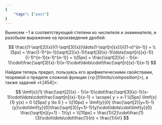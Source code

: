 ```yaml
---
{
    "tags": ["past"]
}
---
```


Вынесем $-1$ в соответствующей степени из числителя и знаменателя, и разобьем выражение на произведение дробей:

$$ \frac{(1-\sqrt[2]{x})(1-\sqrt[3]{x})\ldots(1-\sqrt[n]{x})}{(1-x)^{n-1}} = \\[5px] = \frac{(-1)^{n-1}(\sqrt[2]{x}-1)(\sqrt[3]{x}-1)\ldots(\sqrt[n]{x}-1)}{(-1)^{n-1}(x-1)^{n-1}} = \\[5px] = \frac{\sqrt[2]{x} - 1}{x-1}\cdot\frac{\sqrt[3]{x}-1}{x-1}\cdot\ldots\cdot\frac{\sqrt[n]{x}-1}{x-1} $$

Найдем теперь предел, пользуясь его арифметическими свойствами, теоремой о пределе сложной функции (<p:[f/limits/composition]>), а также задачей <t:[454]>:

$$ \limf{x}{1} \frac{\sqrt[2]{x} - 1}{x-1}\cdot\frac{\sqrt[3]{x}-1}{x-1}\cdot\ldots\cdot\frac{\sqrt[n]{x}-1}{x-1} = \scope{ y = x-1 \\[5px] \limf{x}{1} y(x) = 0 \\[5px] y \to 0 } = \\[10px] = \limf{y}{0} \frac{\sqrt[2]{y+1}-1}{y}\cdot\limf{y}{0}\frac{\sqrt[3]{y+1}-1}{y}\cdot\ldots\cdot\limf{y}{0} \frac{\sqrt[n]{y+1} - 1}{y} = \\[10px] = \frac{1}{2}\cdot\frac{1}{3}\cdot\ldots\cdot\frac{1}{n} = \frac{1}{n!} $$